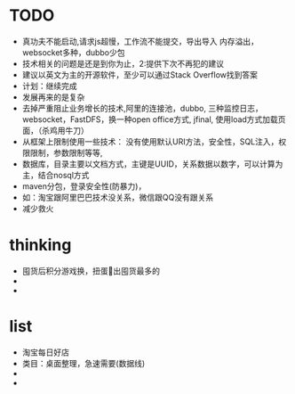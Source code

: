 # TODO

* 真功夫不能启动,请求js超慢，工作流不能提交，导出导入
内存溢出，websocket多种，dubbo少包
* 技术相关的问题是还是到你为止，2:提供下次不再犯的建议
* 建议以英文为主的开源软件，至少可以通过Stack Overflow找到答案
* 计划：继续完成
* 发展再来的是复杂
* 去掉严重阻止业务增长的技术,阿里的连接池，dubbo, 三种监控日志，websocket，FastDFS，换一种open office方式, jfinal, 使用load方式加载页面，（杀鸡用牛刀）  
* 从框架上限制使用一些技术： 没有使用默认URI方法，安全性，SQL注入，权限限制，参数限制等等,
* 数据库，目录主要以文档方式，主键是UUID，关系数据以数字，可以计算为主，结合nosql方式
* maven分包，登录安全性(防暴力)，
* 如：淘宝跟阿里巴巴技术没关系，微信跟QQ没有跟关系
* 减少救火






# thinking
* 囤货后积分游戏换，扭蛋🥚出囤货最多的
* 
*   

# list
* 淘宝每日好店
* 类目：桌面整理，急速需要(数据线)
*
*


